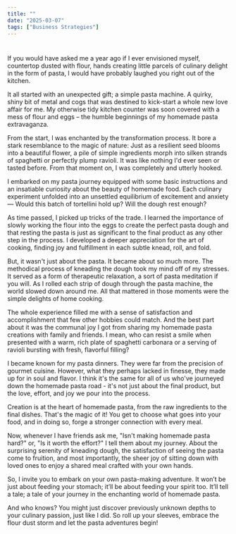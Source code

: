 ```yaml
---
title: ""
date: "2025-03-07"
tags: ["Business Strategies"]
---
```


# 



If you would have asked me a year ago if I ever envisioned myself, countertop dusted with flour, hands creating little parcels of culinary delight in the form of pasta, I would have probably laughed you right out of the kitchen.

It all started with an unexpected gift; a simple pasta machine. A quirky, shiny bit of metal and cogs that was destined to kick-start a whole new love affair for me. My otherwise tidy kitchen counter was soon covered with a mess of flour and eggs – the humble beginnings of my homemade pasta extravaganza.

From the start, I was enchanted by the transformation process. It bore a stark resemblance to the magic of nature: Just as a resilient seed blooms into a beautiful flower, a pile of simple ingredients morph into silken strands of spaghetti or perfectly plump ravioli. It was like nothing I'd ever seen or tasted before. From that moment on, I was completely and utterly hooked.

I embarked on my pasta journey equipped with some basic instructions and an insatiable curiosity about the beauty of homemade food. Each culinary experiment unfolded into an unsettled equilibrium of excitement and anxiety — Would this batch of tortellini hold up? Will the dough rest enough?

As time passed, I picked up tricks of the trade. I learned the importance of slowly working the flour into the eggs to create the perfect pasta dough and that resting the pasta is just as significant to the final product as any other step in the process. I developed a deeper appreciation for the art of cooking, finding joy and fulfillment in each subtle knead, roll, and fold.  

But, it wasn't just about the pasta. It became about so much more. The methodical process of kneading the dough took my mind off of my stresses. It served as a form of therapeutic relaxation, a sort of pasta meditation if you will. As I rolled each strip of dough through the pasta machine, the world slowed down around me. All that mattered in those moments were the simple delights of home cooking.

The whole experience filled me with a sense of satisfaction and accomplishment that few other hobbies could match. And the best part about it was the communal joy I got from sharing my homemade pasta creations with family and friends. I mean, who can resist a smile when presented with a warm, rich plate of spaghetti carbonara or a serving of ravioli bursting with fresh, flavorful filling? 

I became known for my pasta dinners. They were far from the precision of gourmet cuisine. However, what they perhaps lacked in finesse, they made up for in soul and flavor. I think it's the same for all of us who've journeyed down the homemade pasta road - it's not just about the final product, but the love, effort, and joy we pour into the process.

Creation is at the heart of homemade pasta, from the raw ingredients to the final dishes. That's the magic of it! You get to choose what goes into your food, and in doing so, forge a stronger connection with every meal.

Now, whenever I have friends ask me, "Isn't making homemade pasta hard?" or, "Is it worth the effort?" I tell them about my journey. About the surprising serenity of kneading dough, the satisfaction of seeing the pasta come to fruition, and most importantly, the sheer joy of sitting down with loved ones to enjoy a shared meal crafted with your own hands.

So, I invite you to embark on your own pasta-making adventure. It won’t be just about feeding your stomach; it’ll be about feeding your spirit too. It’ll tell a tale; a tale of your journey in the enchanting world of homemade pasta. 

And who knows? You might just discover previously unknown depths to your culinary passion, just like I did. So roll up your sleeves, embrace the flour dust storm and let the pasta adventures begin!
